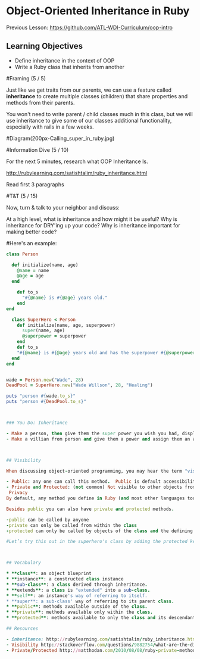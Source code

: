 #  Object-Oriented Inheritance in Ruby

Previous Lesson: https://github.com/ATL-WDI-Curriculum/oop-intro

## Learning Objectives
- Define inheritance in the context of OOP
- Write a Ruby class that inherits from another

#Framing (5 / 5)

Just like we get traits from our parents, we can use a feature called
**inheritance** to create multiple classes (children) that share properties and
methods from their parents.

You won't need to write parent / child classes much in this class, but we will
use inheritance to give some of our classes additional functionality, especially
with rails in a few weeks.

#Diagram(200px-Calling_super_in_ruby.jpg)


#Information Dive (5 / 10)

For the next 5 minutes, research what OOP Inheritance Is.

http://rubylearning.com/satishtalim/ruby_inheritance.html

Read first 3 paragraphs

#T&T (5 / 15)

Now, turn & talk to your neighbor and discuss:

At a high level, what is inheritance and how might it be useful?
Why is inheritance for DRY'ing up your code?
Why is inheritance important for making better code?

#Here's an example:
```ruby
class Person

  def initialize(name, age)
    @name = name
    @age = age
  end

    def to_s
      "#{@name} is #{@age} years old."
    end
end

  class SuperHero < Person
    def initialize(name, age, superpower)
      super(name, age)
      @superpower = superpower
    end
    def to_s
    "#{@name} is #{@age} years old and has the superpower #{@superpower}"
  end
end


wade = Person.new("Wade", 28)
DeadPool = SuperHero.new("Wade Willson", 28, "Healing")

puts "person #{wade.to_s}"
puts "person #{DeadPool.to_s}"



### You Do: Inheritance

- Make a person, then give them the super power you wish you had, display your heros power.
- Make a villian from person and give them a power and assign them an arch nemesis(hero).



## Visibility

When discussing object-oriented programming, you may hear the term "visibility".  This refers to the availability, or scope, of a method. Who can call this method on the object?

- Public: any one can call this method.  Public is default accessibility level for class methods.
- Private and Protected: (not common) Not visible to other objects from other classes.  Control visibility to other instances of that Class, including descendants.
 Privacy
By default, any method you define in Ruby (and most other languages too) is public. This means that anything outside of the object can call any of the methods, with the exception of initialize which is always private and can only be called by new.

Besides public you can also have private and protected methods.

-public can be called by anyone
-private can only be called from within the class
-protected can only be called by objects of the class and the defining subclasses

#Let’s try this out in the superhero's class by adding the protected keyword before defining the methods we want to protect, in our case, secert identity.



## Vocabulary

* **class**: an object blueprint
* **instance**: a constructed class instance
* **sub-class**: a class derived through inheritance.
* **extends**: a class is "extended" into a sub-class.
* **self**: an instance's way of referring to itself.
* **super**: a sub-class' way of referring to its parent class.
* **public**: methods available outside of the class.
* **private**: methods available only within the class.
* **protected**: methods available to only the class and its descendants.

## Resources

- inheritance: http://rubylearning.com/satishtalim/ruby_inheritance.html
- Visibility http://stackoverflow.com/questions/9882754/what-are-the-differences-between-private-public-and-protected-methods
- Private/Protected http://matthodan.com/2010/08/08/ruby-private-methods-vs-protected-methods.html
